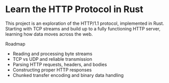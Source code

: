 # Learn the HTTP Protocol in Rust

This project is an exploration of the HTTP/1.1 protocol, implemented in Rust. Starting with TCP streams and build up to a fully functioning HTTP server, learning how data moves across the web.

Roadmap
- Reading and processing byte streams
- TCP vs UDP and reliable transmission
- Parsing HTTP requests, headers, and bodies
- Constructing proper HTTP responses
- Chunked transfer encoding and binary data handling
